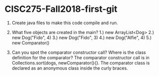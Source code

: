 # CISC275-Fall2018-first-git
1. Create java files to make this code compile and run.

2. What five objects are created in the main?
   1.) new ArrayList\<Dog\>
   2.) new Dog("Fido", 4)
   3.) new Dog("Fido", 3)
   4.) new Dog("Alfie", 4)
   5.) new Comparator<Animal>()

3. Can you spot the comparator constructor call? Where is the class definition for the comparator?
   The comparator constructor call is in Collections.sort(dogs, newComparator<Animal>(){}. The comparator class is declared as an anonymous class inside the curly braces.
